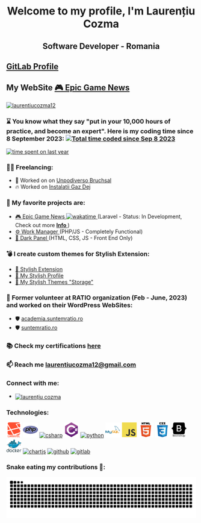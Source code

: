 <!--  Link: https://rahuldkjain.github.io/gh-profile-readme-generator/ -->
<h1 align="center"> Welcome to my profile, I'm Laurențiu Cozma </h1>
<h2 align="center"> Software Developer - Romania </h2>  

## [GitLab Profile](https://gitlab.com/laurentiucozma12)

## My WebSite <a href="https://epicgamenews.com/" target="_blank"> 🎮 Epic Game News </a>
<a href="https://wakatime.com/@laurentiucozma12">
    <img src="https://komarev.com/ghpvc/?username=laurentiucozma12&label=Profile%20views&color=brightgreen&style=for-the-badge" alt="laurentiucozma12" />
</a>     

<!-- Time Spent On -->
### ⌛ You know what they say "put in your 10,000 hours of practice, and become an expert". Here is my coding time since 8 September 2023: <a target="_blank" href="https://wakatime.com/@f129cf21-5311-498f-98bb-e23c007757e2"><img src="https://wakatime.com/badge/user/f129cf21-5311-498f-98bb-e23c007757e2.svg" alt="Total time coded since Sep 8 2023" /></a>
<a href="https://wakatime.com/@laurentiucozma12"><img src="https://github-readme-stats.vercel.app/api/wakatime?username=laurentiucozma12&hide_title=true&hide_border=true&langs_count=5&text_color=777&theme=transparent" alt="time spent on last year" /></a>     

### 👨‍💻 Freelancing:
- 🍕 Worked on on [Unpodiverso Bruchsal](https://unpodiversobruchsal.de/)
- 🔥 Worked on [Instalatii Gaz Dej](https://instalatiigazdej.ro/)
     
### 🍍 My favorite projects are:
- <a href="https://www.epicgamenews.com/"> 🎮 Epic Game News </a>
  <a href="https://wakatime.com/@laurentiucozma12">
    <img src="https://wakatime.com/badge/user/f129cf21-5311-498f-98bb-e23c007757e2/project/839026fe-6ef0-486b-b0e3-f3eb6a1faf1f.svg" alt="wakatime">
  </a>
  (Laravel - Status: In Development, Check out more <b><a href="https://github.com/laurentiucozma12/epicgamenews-presentation"> Info </a></b>)
- <a href="https://github.com/laurentiucozma12/Work-Manager-Thesis"> ⚙️ Work Manager </a> (PHP/JS - Completely Functional)   
- <a href="https://github.com/laurentiucozma12/Dark-Panel"> 🍪 Dark Panel </a></b>(HTML, CSS, JS - Front End Only)   
   
### 💣 I create custom themes for Stylish Extension:
- <a href="https://chrome.google.com/webstore/detail/stylish-custom-themes-for/fjnbnpbmkenffdnngjfgmeleoegfcffe"> 🏰 Stylish Extension </a>
- <a href="https://userstyles.org/user-profile/3767261"> 🐢 My Stylish Profile </a>
- <a href="https://github.com/laurentiucozma12/stylish-themes"> 🐋 My Stylish Themes "Storage" </a>
     
### 🤝 Former volunteer at <b>RATIO</b> organization (Feb - June, 2023) and worked on their WordPress WebSites:       
- 🛡️ <a href="https://academia.suntemratio.ro/">academia.suntemratio.ro</a>
- 🛡️ <a href="https://suntemratio.ro/">suntemratio.ro</a>    
       
### 📚 Check my certifications <b><a href="https://github.com/laurentiucozma12/Certifications">here</a></b>

### 📫 Reach me <b>laurentiucozma12@gmail.com</b>

### Connect with me:
- <a href="https://www.linkedin.com/in/lauren%C8%9Biu-cozma-0025411ab/" target="blank"><img align="center" src="https://raw.githubusercontent.com/rahuldkjain/github-profile-readme-generator/master/src/images/icons/Social/linked-in-alt.svg" alt="laurențiu cozma" height="30" width="40" /></a>

### Technologies:
<p align="left">
  <a href="https://laravel.com/" target="_blank" rel="noreferrer"> <img src="https://raw.githubusercontent.com/devicons/devicon/master/icons/laravel/laravel-plain-wordmark.svg" alt="laravel" width="40" height="40"/></a>
  <a href="https://www.php.net" target="_blank" rel="noreferrer"> <img src="https://raw.githubusercontent.com/devicons/devicon/master/icons/php/php-original.svg" alt="php" width="40" height="40"/></a>
    <a href="#" target="_blank" rel="noreferrer"><img src="https://user-images.githubusercontent.com/25181517/121405754-b4f48f80-c95d-11eb-8893-fc325bde617f.png" alt="csharp" width="40" height="40"/></a>
    <a href="https://www.w3schools.com/cs/" target="_blank" rel="noreferrer"><img src="https://raw.githubusercontent.com/devicons/devicon/master/icons/csharp/csharp-original.svg" alt="csharp" width="40" height="40"/></a>
  <a href="#" target="_blank" rel="noreferrer"><img src="https://user-images.githubusercontent.com/25181517/183423507-c056a6f9-1ba8-4312-a350-19bcbc5a8697.png" alt="python" width="40" height="40"/></a>
  <a href="https://www.mysql.com/" target="_blank" rel="noreferrer"><img src="https://raw.githubusercontent.com/devicons/devicon/master/icons/mysql/mysql-original-wordmark.svg" alt="mysql" width="40" height="40"/></a>
  <a href="https://developer.mozilla.org/en-US/docs/Web/JavaScript" target="_blank" rel="noreferrer"><img src="https://raw.githubusercontent.com/devicons/devicon/master/icons/javascript/javascript-original.svg" alt="javascript" width="40" height="40"/></a>
  <a href="https://www.w3.org/html/" target="_blank" rel="noreferrer"><img src="https://raw.githubusercontent.com/devicons/devicon/master/icons/html5/html5-original-wordmark.svg" alt="html5" width="40" height="40"/></a>
  <a href="https://www.w3schools.com/css/" target="_blank" rel="noreferrer"> <img src="https://raw.githubusercontent.com/devicons/devicon/master/icons/css3/css3-original-wordmark.svg" alt="css3" width="40" height="40"/></a>
  <a href="https://getbootstrap.com" target="_blank" rel="noreferrer"><img src="https://raw.githubusercontent.com/devicons/devicon/master/icons/bootstrap/bootstrap-plain-wordmark.svg" alt="bootstrap" width="40" height="40"/></a> 
  <a href="https://www.docker.com/" target="_blank" rel="noreferrer"> <img src="https://raw.githubusercontent.com/devicons/devicon/master/icons/docker/docker-original-wordmark.svg" alt="docker" width="40" height="40"/></a>
  <a href="https://www.chartjs.org" target="_blank" rel="noreferrer"> <img src="https://www.chartjs.org/media/logo-title.svg" alt="chartjs" width="40" height="40"/></a>  
  <a href="#" target="_blank" rel="noreferrer"> <img src="https://user-images.githubusercontent.com/25181517/192108374-8da61ba1-99ec-41d7-80b8-fb2f7c0a4948.png" alt="github" width="40" height="40"/></a>
  <a href="#" target="_blank" rel="noreferrer"> <img src="https://user-images.githubusercontent.com/25181517/192108376-c675d39b-90f6-4073-bde6-5a9291644657.png" alt="gitlab" width="40" height="40"/></a>
</p>  

<!-- Snake Dark SVG -->
### Snake eating my contributions 🐍:
<picture>
  <source media="(prefers-color-scheme: dark)" srcset="https://raw.githubusercontent.com/laurentiucozma12/laurentiucozma12/b6cefefa997f63e8b523dc66bc9a66f70fa22905/github-contribution-grid-snake-dark.svg" />
  <img alt="github-snake" src="https://raw.githubusercontent.com/laurentiucozma12/laurentiucozma12/b6cefefa997f63e8b523dc66bc9a66f70fa22905/github-contribution-grid-snake-dark.svg" />
</picture>
